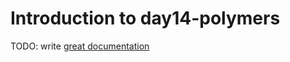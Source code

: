 # Introduction to day14-polymers

TODO: write [great documentation](http://jacobian.org/writing/what-to-write/)
